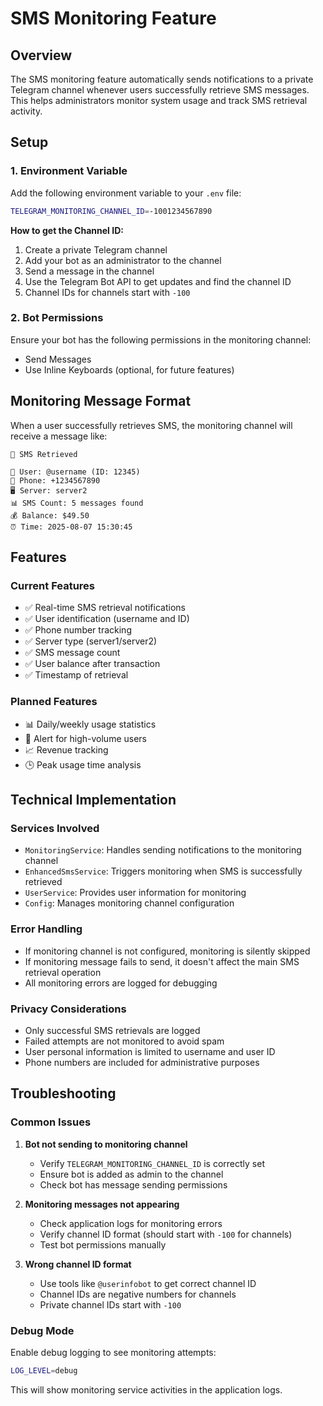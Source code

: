 # SMS Monitoring Feature

## Overview
The SMS monitoring feature automatically sends notifications to a private Telegram channel whenever users successfully retrieve SMS messages. This helps administrators monitor system usage and track SMS retrieval activity.

## Setup

### 1. Environment Variable
Add the following environment variable to your `.env` file:

```bash
TELEGRAM_MONITORING_CHANNEL_ID=-1001234567890
```

**How to get the Channel ID:**
1. Create a private Telegram channel
2. Add your bot as an administrator to the channel
3. Send a message in the channel
4. Use the Telegram Bot API to get updates and find the channel ID
5. Channel IDs for channels start with `-100`

### 2. Bot Permissions
Ensure your bot has the following permissions in the monitoring channel:
- Send Messages
- Use Inline Keyboards (optional, for future features)

## Monitoring Message Format

When a user successfully retrieves SMS, the monitoring channel will receive a message like:

```
🔔 SMS Retrieved

👤 User: @username (ID: 12345)
📱 Phone: +1234567890
🖥️ Server: server2
📊 SMS Count: 5 messages found
💰 Balance: $49.50
⏰ Time: 2025-08-07 15:30:45
```

## Features

### Current Features
- ✅ Real-time SMS retrieval notifications
- ✅ User identification (username and ID)
- ✅ Phone number tracking
- ✅ Server type (server1/server2)
- ✅ SMS message count
- ✅ User balance after transaction
- ✅ Timestamp of retrieval

### Planned Features
- 📊 Daily/weekly usage statistics
- 🚨 Alert for high-volume users
- 📈 Revenue tracking
- 🕒 Peak usage time analysis

## Technical Implementation

### Services Involved
- `MonitoringService`: Handles sending notifications to the monitoring channel
- `EnhancedSmsService`: Triggers monitoring when SMS is successfully retrieved
- `UserService`: Provides user information for monitoring
- `Config`: Manages monitoring channel configuration

### Error Handling
- If monitoring channel is not configured, monitoring is silently skipped
- If monitoring message fails to send, it doesn't affect the main SMS retrieval operation
- All monitoring errors are logged for debugging

### Privacy Considerations
- Only successful SMS retrievals are logged
- Failed attempts are not monitored to avoid spam
- User personal information is limited to username and user ID
- Phone numbers are included for administrative purposes

## Troubleshooting

### Common Issues

1. **Bot not sending to monitoring channel**
   - Verify `TELEGRAM_MONITORING_CHANNEL_ID` is correctly set
   - Ensure bot is added as admin to the channel
   - Check bot has message sending permissions

2. **Monitoring messages not appearing**
   - Check application logs for monitoring errors
   - Verify channel ID format (should start with `-100` for channels)
   - Test bot permissions manually

3. **Wrong channel ID format**
   - Use tools like `@userinfobot` to get correct channel ID
   - Channel IDs are negative numbers for channels
   - Private channel IDs start with `-100`

### Debug Mode
Enable debug logging to see monitoring attempts:

```bash
LOG_LEVEL=debug
```

This will show monitoring service activities in the application logs.
